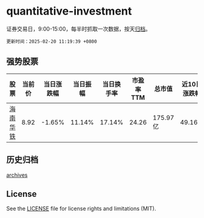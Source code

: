 # quantitative-investment

证券交易日，9:00-15:00，每半时抓取一次数据，按天[归档](archives)。

`更新时间：2025-02-20 11:19:39 +0800`

## 强势股票

|股票|当前价|当日涨跌幅|当日振幅|当日换手率|市盈率TTM|总市值|近10日涨跌幅|
|----|----|----|----|----|----|----|----|
|[海南华铁](https://xueqiu.com/S/SH603300)|8.92|-1.65%|11.14%|17.14%|24.26|175.97亿|49.16%|

## 历史归档

[archives](archives)

## License

See the [LICENSE](LICENSE) file for license rights and limitations (MIT).